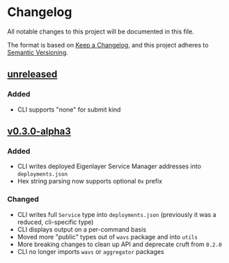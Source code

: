 # Changelog

All notable changes to this project will be documented in this file.

The format is based on [Keep a Changelog],
and this project adheres to [Semantic Versioning].

## [unreleased]

### Added

- CLI supports "none" for submit kind

## [v0.3.0-alpha3]

### Added

- CLI writes deployed Eigenlayer Service Manager addresses into `deployments.json`
- Hex string parsing now supports optional `0x` prefix

### Changed

- CLI writes full `Service` type into `deployments.json` (previously it was a reduced, cli-specific type)
- CLI displays output on a per-command basis 
- Moved more "public" types out of `wavs` package and into `utils`
- More breaking changes to clean up API and deprecate cruft from `0.2.0`
- CLI no longer imports `wavs` or `aggregator` packages

<!-- Links -->
[keep a changelog]: https://keepachangelog.com/en/1.0.0/
[semantic versioning]: https://semver.org/spec/v2.0.0.html

<!-- Versions -->
[unreleased]: https://github.com/Lay3rLabs/WAVS/compare/v0.3.0-alpha3...HEAD
[v0.3.0-alpha3]: https://github.com/Lay3rLabs/WAVS/compare/v0.3.0-alpha2...v0.3.0-alpha3